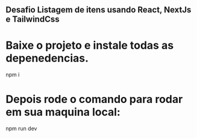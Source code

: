 
## Desafio Listagem de itens usando React, NextJs e TailwindCss


# Baixe o projeto e instale todas as depenedencias.

npm i

# Depois rode o comando para rodar em sua maquina local:

npm run dev

